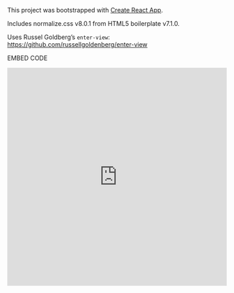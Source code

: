 This project was bootstrapped with [Create React App](https://github.com/facebook/create-react-app).

Includes normalize.css v8.0.1 from HTML5 boilerplate v7.1.0.

Uses Russel Goldberg’s `enter-view`: 
https://github.com/russellgoldenberg/enter-view


EMBED CODE
<iframe src="https://vs-postmedia.github.io/0201-salary-top100/" style="height:500px;width:100%" frameborder="no" scrolling="yes" allow-top-navigation-by-user-activation ></iframe>